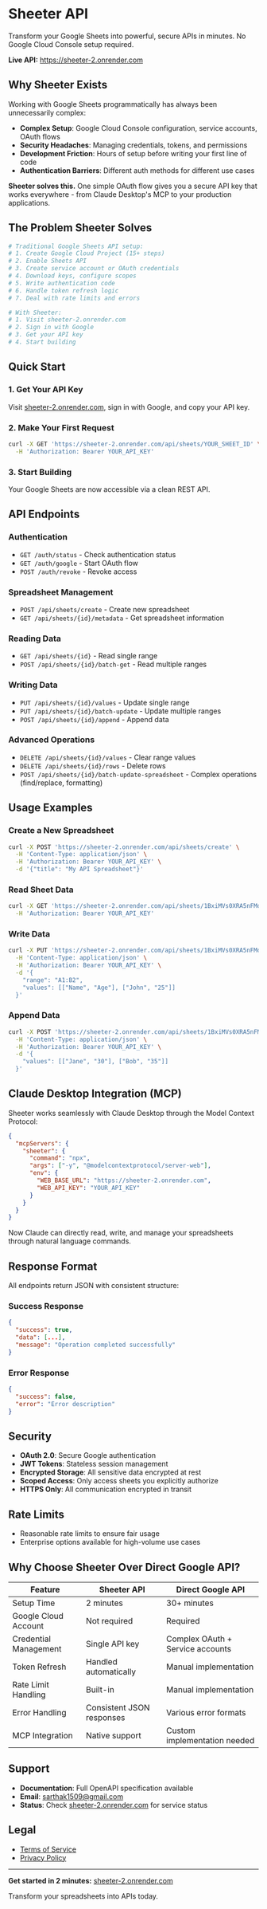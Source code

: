 # Sheeter API

Transform your Google Sheets into powerful, secure APIs in minutes. No Google Cloud Console setup required.

**Live API:** https://sheeter-2.onrender.com

## Why Sheeter Exists

Working with Google Sheets programmatically has always been unnecessarily complex:

- **Complex Setup**: Google Cloud Console configuration, service accounts, OAuth flows
- **Security Headaches**: Managing credentials, tokens, and permissions
- **Development Friction**: Hours of setup before writing your first line of code
- **Authentication Barriers**: Different auth methods for different use cases

**Sheeter solves this.** One simple OAuth flow gives you a secure API key that works everywhere - from Claude Desktop's MCP to your production applications.

## The Problem Sheeter Solves

```bash
# Traditional Google Sheets API setup:
# 1. Create Google Cloud Project (15+ steps)
# 2. Enable Sheets API
# 3. Create service account or OAuth credentials
# 4. Download keys, configure scopes
# 5. Write authentication code
# 6. Handle token refresh logic
# 7. Deal with rate limits and errors

# With Sheeter:
# 1. Visit sheeter-2.onrender.com
# 2. Sign in with Google
# 3. Get your API key
# 4. Start building
```

## Quick Start

### 1. Get Your API Key
Visit [sheeter-2.onrender.com](https://sheeter-2.onrender.com), sign in with Google, and copy your API key.

### 2. Make Your First Request
```bash
curl -X GET 'https://sheeter-2.onrender.com/api/sheets/YOUR_SHEET_ID' \
  -H 'Authorization: Bearer YOUR_API_KEY'
```

### 3. Start Building
Your Google Sheets are now accessible via a clean REST API.

## API Endpoints

### Authentication
- `GET /auth/status` - Check authentication status
- `GET /auth/google` - Start OAuth flow
- `POST /auth/revoke` - Revoke access

### Spreadsheet Management
- `POST /api/sheets/create` - Create new spreadsheet
- `GET /api/sheets/{id}/metadata` - Get spreadsheet information

### Reading Data
- `GET /api/sheets/{id}` - Read single range
- `POST /api/sheets/{id}/batch-get` - Read multiple ranges

### Writing Data
- `PUT /api/sheets/{id}/values` - Update single range
- `PUT /api/sheets/{id}/batch-update` - Update multiple ranges
- `POST /api/sheets/{id}/append` - Append data

### Advanced Operations
- `DELETE /api/sheets/{id}/values` - Clear range values
- `DELETE /api/sheets/{id}/rows` - Delete rows
- `POST /api/sheets/{id}/batch-update-spreadsheet` - Complex operations (find/replace, formatting)

## Usage Examples

### Create a New Spreadsheet
```bash
curl -X POST 'https://sheeter-2.onrender.com/api/sheets/create' \
  -H 'Content-Type: application/json' \
  -H 'Authorization: Bearer YOUR_API_KEY' \
  -d '{"title": "My API Spreadsheet"}'
```

### Read Sheet Data
```bash
curl -X GET 'https://sheeter-2.onrender.com/api/sheets/1BxiMVs0XRA5nFMdKvBdBZjgmUUqptlbs74OgvE2upms?range=A1:D10' \
  -H 'Authorization: Bearer YOUR_API_KEY'
```

### Write Data
```bash
curl -X PUT 'https://sheeter-2.onrender.com/api/sheets/1BxiMVs0XRA5nFMdKvBdBZjgmUUqptlbs74OgvE2upms/values' \
  -H 'Content-Type: application/json' \
  -H 'Authorization: Bearer YOUR_API_KEY' \
  -d '{
    "range": "A1:B2",
    "values": [["Name", "Age"], ["John", "25"]]
  }'
```

### Append Data
```bash
curl -X POST 'https://sheeter-2.onrender.com/api/sheets/1BxiMVs0XRA5nFMdKvBdBZjgmUUqptlbs74OgvE2upms/append' \
  -H 'Content-Type: application/json' \
  -H 'Authorization: Bearer YOUR_API_KEY' \
  -d '{
    "values": [["Jane", "30"], ["Bob", "35"]]
  }'
```

## Claude Desktop Integration (MCP)

Sheeter works seamlessly with Claude Desktop through the Model Context Protocol:

```json
{
  "mcpServers": {
    "sheeter": {
      "command": "npx",
      "args": ["-y", "@modelcontextprotocol/server-web"],
      "env": {
        "WEB_BASE_URL": "https://sheeter-2.onrender.com",
        "WEB_API_KEY": "YOUR_API_KEY"
      }
    }
  }
}
```

Now Claude can directly read, write, and manage your spreadsheets through natural language commands.

## Response Format

All endpoints return JSON with consistent structure:

### Success Response
```json
{
  "success": true,
  "data": [...],
  "message": "Operation completed successfully"
}
```

### Error Response
```json
{
  "success": false,
  "error": "Error description"
}
```

## Security

- **OAuth 2.0**: Secure Google authentication
- **JWT Tokens**: Stateless session management
- **Encrypted Storage**: All sensitive data encrypted at rest
- **Scoped Access**: Only access sheets you explicitly authorize
- **HTTPS Only**: All communication encrypted in transit

## Rate Limits

- Reasonable rate limits to ensure fair usage
- Enterprise options available for high-volume use cases

## Why Choose Sheeter Over Direct Google API?

| Feature | Sheeter API | Direct Google API |
|---------|-------------|-------------------|
| Setup Time | 2 minutes | 30+ minutes |
| Google Cloud Account | Not required | Required |
| Credential Management | Single API key | Complex OAuth + Service accounts |
| Token Refresh | Handled automatically | Manual implementation |
| Rate Limit Handling | Built-in | Manual implementation |
| Error Handling | Consistent JSON responses | Various error formats |
| MCP Integration | Native support | Custom implementation needed |

## Support

- **Documentation**: Full OpenAPI specification available
- **Email**: sarthak1509@gmail.com
- **Status**: Check [sheeter-2.onrender.com](https://sheeter-2.onrender.com) for service status

## Legal

- [Terms of Service](https://sheeter-2.onrender.com/terms)
- [Privacy Policy](https://sheeter-2.onrender.com/privacy)

---

**Get started in 2 minutes:** [sheeter-2.onrender.com](https://sheeter-2.onrender.com)

Transform your spreadsheets into APIs today.
